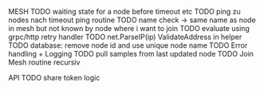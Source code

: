 MESH
TODO waiting state for a node before timeout etc
TODO ping zu nodes nach timeout ping routine
TODO name check -> same name as node in mesh but not known by node where i want to join
TODO evaluate using grpc/http retry handler
TODO net.ParseIP(ip) ValidateAddress in helper
TODO database: remove node id and use unique node name
TODO Error handling + Logging
TODO pull samples from last updated node
TODO Join Mesh routine recursiv

API
TODO share token logic